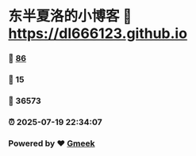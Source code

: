 # 东半夏洛的小博客 :link: https://dl666123.github.io 
### :page_facing_up: [86](https://dl666123.github.io/tag.html) 
### :speech_balloon: 15 
### :hibiscus: 36573 
### :alarm_clock: 2025-07-19 22:34:07 
### Powered by :heart: [Gmeek](https://github.com/Meekdai/Gmeek)

